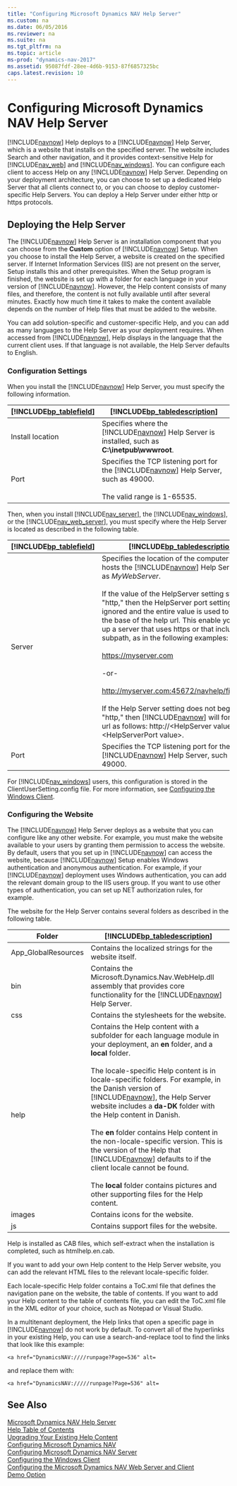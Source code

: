 ```yaml
---
title: "Configuring Microsoft Dynamics NAV Help Server"
ms.custom: na
ms.date: 06/05/2016
ms.reviewer: na
ms.suite: na
ms.tgt_pltfrm: na
ms.topic: article
ms-prod: "dynamics-nav-2017"
ms.assetid: 95087fdf-28ee-4d6b-9153-87f6857325bc
caps.latest.revision: 10
---
```

# Configuring Microsoft Dynamics NAV Help Server
[!INCLUDE[navnow](includes/navnow_md.md)] Help deploys to a [!INCLUDE[navnow](includes/navnow_md.md)] Help Server, which is a website that installs on the specified server. The website includes Search and other navigation, and it provides context-sensitive Help for [!INCLUDE[nav_web](includes/nav_web_md.md)] and [!INCLUDE[nav_windows](includes/nav_windows_md.md)]. You can configure each client to access Help on any [!INCLUDE[navnow](includes/navnow_md.md)] Help Server. Depending on your deployment architecture, you can choose to set up a dedicated Help Server that all clients connect to, or you can choose to deploy customer-specific Help Servers. You can deploy a Help Server under either http or https protocols.  
  
## Deploying the Help Server  
 The [!INCLUDE[navnow](includes/navnow_md.md)] Help Server is an installation component that you can choose from the **Custom** option of [!INCLUDE[navnow](includes/navnow_md.md)] Setup. When you choose to install the Help Server, a website is created on the specified server. If Internet Information Services \(IIS\) are not present on the server, Setup installs this and other prerequisites. When the Setup program is finished, the website is set up with a folder for each language in your version of [!INCLUDE[navnow](includes/navnow_md.md)]. However, the Help content consists of many files, and therefore, the content is not fully available until after several minutes. Exactly how much time it takes to make the content available depends on the number of Help files that must be added to the website.  
  
 You can add solution-specific and customer-specific Help, and you can add as many languages to the Help Server as your deployment requires. When accessed from [!INCLUDE[navnow](includes/navnow_md.md)], Help displays in the language that the current client uses. If that language is not available, the Help Server defaults to English.  
  
### Configuration Settings  
 When you install the [!INCLUDE[navnow](includes/navnow_md.md)] Help Server, you must specify the following information.  
  
|[!INCLUDE[bp_tablefield](includes/bp_tablefield_md.md)]|[!INCLUDE[bp_tabledescription](includes/bp_tabledescription_md.md)]|  
|---------------------------------|---------------------------------------|  
|Install location|Specifies where the [!INCLUDE[navnow](includes/navnow_md.md)] Help Server is installed, such as **C:\\inetpub\\wwwroot**.|  
|Port|Specifies the TCP listening port for the [!INCLUDE[navnow](includes/navnow_md.md)] Help Server, such as 49000.<br /><br /> The valid range is 1-65535.|  
  
 Then, when you install [!INCLUDE[nav_server](includes/nav_server_md.md)], the [!INCLUDE[nav_windows](includes/nav_windows_md.md)], or the [!INCLUDE[nav_web_server](includes/nav_web_server_md.md)], you must specify where the Help Server is located as described in the following table.  
  
|[!INCLUDE[bp_tablefield](includes/bp_tablefield_md.md)]|[!INCLUDE[bp_tabledescription](includes/bp_tabledescription_md.md)]|  
|---------------------------------|---------------------------------------|  
|Server|Specifies the location of the computer that hosts the [!INCLUDE[navnow](includes/navnow_md.md)] Help Server, such as *MyWebServer*.<br /><br /> If the value of the HelpServer setting starts with "http," then the HelpServer port setting is ignored and the entire value is used to create the base of the help url. This enable you to set up a server that uses https or that includes a subpath, as in the following examples:<br /><br /> https://myserver.com<br /><br /> -or-<br /><br /> http://myserver.com:45672/navhelp/financeapp<br /><br /> If the Help Server setting does not begin with "http," then [!INCLUDE[navnow](includes/navnow_md.md)] will format the url as follows: http://\<HelpServer value>:\<HelpServerPort value>.|  
|Port|Specifies the TCP listening port for the [!INCLUDE[navnow](includes/navnow_md.md)] Help Server, such as 49000.|  
  
 For [!INCLUDE[nav_windows](includes/nav_windows_md.md)] users, this configuration is stored in the ClientUserSetting.config file. For more information, see [Configuring the Windows Client](Configuring-the-Windows-Client.md).  
  
### Configuring the Website  
 The [!INCLUDE[navnow](includes/navnow_md.md)] Help Server deploys as a website that you can configure like any other website. For example, you must make the website available to your users by granting them permission to access the website. By default, users that you set up in [!INCLUDE[navnow](includes/navnow_md.md)] can access the website, because [!INCLUDE[navnow](includes/navnow_md.md)] Setup enables Windows authentication and anonymous authentication. For example, if your [!INCLUDE[navnow](includes/navnow_md.md)] deployment uses Windows authentication, you can add the relevant domain group to the IIS users group. If you want to use other types of authentication, you can set up NET authorization rules, for example.  
  
 The website for the Help Server contains several folders as described in the following table.  
  
|Folder|[!INCLUDE[bp_tabledescription](includes/bp_tabledescription_md.md)]|  
|------------|---------------------------------------|  
|App\_GlobalResources|Contains the localized strings for the website itself.|  
|bin|Contains the Microsoft.Dynamics.Nav.WebHelp.dll assembly that provides core functionality for the [!INCLUDE[navnow](includes/navnow_md.md)] Help Server.|  
|css|Contains the stylesheets for the website.|  
|help|Contains the Help content with a subfolder for each language module in your deployment, an **en** folder, and a **local** folder.<br /><br /> The locale-specific Help content is in locale-specific folders. For example, in the Danish version of [!INCLUDE[navnow](includes/navnow_md.md)], the Help Server website includes a **da-DK** folder with the Help content in Danish.<br /><br /> The **en** folder contains Help content in the non-locale-specific version. This is the version of the Help that [!INCLUDE[navnow](includes/navnow_md.md)] defaults to if the client locale cannot be found.<br /><br /> The **local** folder contains pictures and other supporting files for the Help content.|  
|images|Contains icons for the website.|  
|js|Contains support files for the website.|  
  
 Help is installed as CAB files, which self-extract when the installation is completed, such as htmlhelp.en.cab.  
  
 If you want to add your own Help content to the Help Server website, you can add the relevant HTML files to the relevant locale-specific folder.  
  
 Each locale-specific Help folder contains a ToC.xml file that defines the navigation pane on the website, the table of contents. If you want to add your Help content to the table of contents file, you can edit the ToC.xml file in the XML editor of your choice, such as Notepad or Visual Studio.  
  
 In a multitenant deployment, the Help links that open a specific page in [!INCLUDE[navnow](includes/navnow_md.md)] do not work by default. To convert all of the hyperlinks in your existing Help, you can use a search-and-replace tool to find the links that look like this example:  
  
```  
<a href="DynamicsNAV:////runpage?Page=536" alt=  
```  
  
 and replace them with:  
  
```  
<a href="DynamicsNAV://///runpage?Page=536" alt=  
```  
  
## See Also  
 [Microsoft Dynamics NAV Help Server](Microsoft-Dynamics-NAV-Help-Server.md)   
 [Help Table of Contents](Help-Table-of-Contents.md)   
 [Upgrading Your Existing Help Content](Upgrading-Your-Existing-Help-Content.md)   
 [Configuring Microsoft Dynamics NAV](Configuring-Microsoft-Dynamics-NAV.md)   
 [Configuring Microsoft Dynamics NAV Server](Configuring-Microsoft-Dynamics-NAV-Server.md)   
 [Configuring the Windows Client](Configuring-the-Windows-Client.md)   
 [Configuring the Microsoft Dynamics NAV Web Server and Client](Configuring-the-Microsoft-Dynamics-NAV-Web-Server-and-Client.md)   
 [Demo Option](Demo-Option.md)